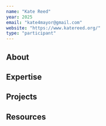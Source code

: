 ```yaml
---
name: "Kate Reed"
year: 2025
email: "kate4mayor@gmail.com"
website: "https://www.katereed.org/"
type: "participant"
---
```


## About 

## Expertise

## Projects

## Resources 
